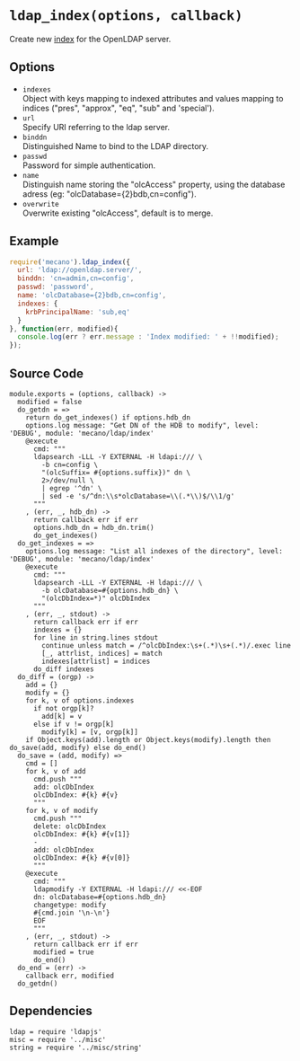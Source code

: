 
# `ldap_index(options, callback)`

Create new [index](index) for the OpenLDAP server.

## Options

*   `indexes`   
    Object with keys mapping to indexed attributes and values mapping to indices
    ("pres", "approx", "eq", "sub" and 'special').   
*   `url`   
    Specify URI referring to the ldap server.   
*   `binddn`   
    Distinguished Name to bind to the LDAP directory.   
*   `passwd`   
    Password for simple authentication.   
*   `name`   
    Distinguish name storing the "olcAccess" property, using the database adress
    (eg: "olcDatabase={2}bdb,cn=config").   
*   `overwrite`   
    Overwrite existing "olcAccess", default is to merge.   

## Example

```js
require('mecano').ldap_index({
  url: 'ldap://openldap.server/',
  binddn: 'cn=admin,cn=config',
  passwd: 'password',
  name: 'olcDatabase={2}bdb,cn=config',
  indexes: {
    krbPrincipalName: 'sub,eq'
  }
}, function(err, modified){
  console.log(err ? err.message : 'Index modified: ' + !!modified);
});
```

## Source Code

    module.exports = (options, callback) ->
      modified = false
      do_getdn = =>
        return do_get_indexes() if options.hdb_dn
        options.log message: "Get DN of the HDB to modify", level: 'DEBUG', module: 'mecano/ldap/index'
        @execute
          cmd: """
          ldapsearch -LLL -Y EXTERNAL -H ldapi:/// \
            -b cn=config \
            "(olcSuffix= #{options.suffix})" dn \
            2>/dev/null \
            | egrep '^dn' \
            | sed -e 's/^dn:\\s*olcDatabase=\\(.*\\)$/\\1/g'
          """
        , (err, _, hdb_dn) ->
          return callback err if err
          options.hdb_dn = hdb_dn.trim()
          do_get_indexes()
      do_get_indexes = =>
        options.log message: "List all indexes of the directory", level: 'DEBUG', module: 'mecano/ldap/index'
        @execute
          cmd: """
          ldapsearch -LLL -Y EXTERNAL -H ldapi:/// \
            -b olcDatabase=#{options.hdb_dn} \
            "(olcDbIndex=*)" olcDbIndex
          """
        , (err, _, stdout) ->
          return callback err if err
          indexes = {}
          for line in string.lines stdout
            continue unless match = /^olcDbIndex:\s+(.*)\s+(.*)/.exec line
            [_, attrlist, indices] = match
            indexes[attrlist] = indices
          do_diff indexes
      do_diff = (orgp) ->
        add = {}
        modify = {}
        for k, v of options.indexes
          if not orgp[k]?
            add[k] = v
          else if v != orgp[k]
            modify[k] = [v, orgp[k]]
        if Object.keys(add).length or Object.keys(modify).length then do_save(add, modify) else do_end()
      do_save = (add, modify) =>
        cmd = []
        for k, v of add
          cmd.push """
          add: olcDbIndex
          olcDbIndex: #{k} #{v}
          """
        for k, v of modify
          cmd.push """
          delete: olcDbIndex
          olcDbIndex: #{k} #{v[1]}
          -
          add: olcDbIndex
          olcDbIndex: #{k} #{v[0]}
          """
        @execute
          cmd: """
          ldapmodify -Y EXTERNAL -H ldapi:/// <<-EOF
          dn: olcDatabase=#{options.hdb_dn}
          changetype: modify
          #{cmd.join '\n-\n'}
          EOF
          """
        , (err, _, stdout) ->
          return callback err if err
          modified = true
          do_end()
      do_end = (err) ->
        callback err, modified
      do_getdn()

## Dependencies

    ldap = require 'ldapjs'
    misc = require '../misc'
    string = require '../misc/string'

[index]: http://www.zytrax.com/books/ldap/apa/indeces.html
